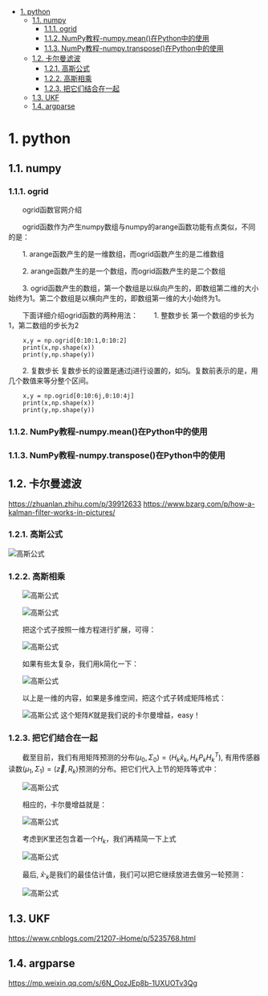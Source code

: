 <!--
 * @Author: 谢瑶 
 * @Date: 2023-08-28 09:29:50
 * @LastEditors: error: error: git config user.name & please set dead value or install git && error: git config user.email & please set dead value or install git & please set dead value or install git
 * @LastEditTime: 2023-11-10 11:49:27
 * @FilePath: /python/README.md
 * @Description: 这是默认设置,请设置`customMade`, 打开koroFileHeader查看配置 进行设置: https://github.com/OBKoro1/koro1FileHeader/wiki/%E9%85%8D%E7%BD%AE
-->
- [1. python](#1-python)
  - [1.1. numpy](#11-numpy)
    - [1.1.1. ogrid](#111-ogrid)
    - [1.1.2. NumPy教程-numpy.mean()在Python中的使用](#112-numpy教程-numpymean在python中的使用)
    - [1.1.3. NumPy教程-numpy.transpose()在Python中的使用](#113-numpy教程-numpytranspose在python中的使用)
  - [1.2. 卡尔曼滤波](#12-卡尔曼滤波)
    - [1.2.1. 高斯公式](#121-高斯公式)
    - [1.2.2. 高斯相乘](#122-高斯相乘)
    - [1.2.3. 把它们结合在一起](#123-把它们结合在一起)
  - [1.3. UKF](#13-ukf)
  - [1.4. argparse](#14-argparse)

# 1. python
## 1.1. numpy
### 1.1.1. ogrid
&emsp;&emsp;ogrid函数官网介绍

&emsp;&emsp;ogrid函数作为产生numpy数组与numpy的arange函数功能有点类似，不同的是：

&emsp;&emsp;1. arange函数产生的是一维数组，而ogrid函数产生的是二维数组

&emsp;&emsp;2. arange函数产生的是一个数组，而ogrid函数产生的是二个数组

&emsp;&emsp;3. ogrid函数产生的数组，第一个数组是以纵向产生的，即数组第二维的大小始终为1。第二个数组是以横向产生的，即数组第一维的大小始终为1。

&emsp;&emsp;下面详细介绍ogrid函数的两种用法：
&emsp;&emsp;1. 整数步长
第一个数组的步长为1，第二数组的步长为2
```
    x,y = np.ogrid[0:10:1,0:10:2]
    print(x,np.shape(x))
    print(y,np.shape(y))
```
&emsp;&emsp;2. 复数步长
复数步长的设置是通过j进行设置的，如5j。复数前表示的是，用几个数值来等分整个区间。
```
    x,y = np.ogrid[0:10:6j,0:10:4j]
    print(x,np.shape(x))
    print(y,np.shape(y))
```
### 1.1.2. NumPy教程-numpy.mean()在Python中的使用

### 1.1.3. NumPy教程-numpy.transpose()在Python中的使用
## 1.2. 卡尔曼滤波
https://zhuanlan.zhihu.com/p/39912633
https://www.bzarg.com/p/how-a-kalman-filter-works-in-pictures/
### 1.2.1. 高斯公式
![高斯公式](https://pic1.zhimg.com/80/v2-97fd17b2ea76d5452a22725f19f99580_1440w.webp)
### 1.2.2. 高斯相乘

&emsp;&emsp;![高斯公式](https://pic2.zhimg.com/80/v2-95a639e3feb8773757a4a74e45e477c5_1440w.webp)

&emsp;&emsp;![高斯公式](https://pic2.zhimg.com/80/v2-44fae648700cd28c6ed7c82e91c864a9_1440w.webp)

&emsp;&emsp;把这个式子按照一维方程进行扩展，可得：

&emsp;&emsp;![高斯公式](https://pic2.zhimg.com/80/v2-f3119ec5da2279746e27b0e2e31ccfb9_1440w.webp)

&emsp;&emsp;如果有些太复杂，我们用k简化一下：

&emsp;&emsp;![高斯公式](https://pic2.zhimg.com/80/v2-2881114c10fc274482b013e408df9ce9_1440w.webp)

&emsp;&emsp;以上是一维的内容，如果是多维空间，把这个式子转成矩阵格式：

&emsp;&emsp;![高斯公式](https://pic1.zhimg.com/80/v2-1c02a4b31a146aba44c5082079df1e8c_1440w.webp)
这个矩阵$K$就是我们说的卡尔曼增益，easy！

### 1.2.3. 把它们结合在一起
&emsp;&emsp;截至目前，我们有用矩阵预测的分布$(\mu_0,\Sigma_0) = (H_k\hat{x}_k,H_kP_kH^T_k)$, 有用传感器读数$(\mu_1,\Sigma_1)=(\vec{z},R_k)$预测的分布。把它们代入上节的矩阵等式中：

&emsp;&emsp;![高斯公式](https://pic4.zhimg.com/80/v2-9cb02f4cb340f4bee98bf8fdef80867b_1440w.webp)

&emsp;&emsp;相应的，卡尔曼增益就是：

&emsp;&emsp;![高斯公式](https://pic2.zhimg.com/80/v2-c2a3f0e191354e598e09d4fdd59b8d25_1440w.webp)

&emsp;&emsp;考虑到$K$里还包含着一个$H_k$，我们再精简一下上式

&emsp;&emsp;![高斯公式](https://pic3.zhimg.com/80/v2-47b92e3442751ff8266b4d18e30bda2a_1440w.webp)

&emsp;&emsp;最后, $\hat{x}{^,}_k$是我们的最佳估计值，我们可以把它继续放进去做另一轮预测：

&emsp;&emsp;![高斯公式](https://pic3.zhimg.com/80/v2-c4db49174bd28fa7634be3858a368e26_1440w.webp)
## 1.3. UKF
https://www.cnblogs.com/21207-iHome/p/5235768.html
## 1.4. argparse
https://mp.weixin.qq.com/s/6N_OozJEp8b-1UXUOTv3Qg
